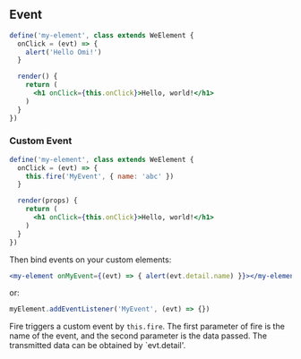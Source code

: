 ## Event

```jsx
define('my-element', class extends WeElement {
  onClick = (evt) => {
    alert('Hello Omi!')
  }

  render() {
    return (
      <h1 onClick={this.onClick}>Hello, world!</h1>
    )
  }
})
```

### Custom Event

```jsx
define('my-element', class extends WeElement {
  onClick = (evt) => {
    this.fire('MyEvent', { name: 'abc' })
  }

  render(props) {
    return (
      <h1 onClick={this.onClick}>Hello, world!</h1>
    )
  }
})
```

Then bind events on your custom elements:

```jsx
<my-element onMyEvent={(evt) => { alert(evt.detail.name) }}></my-element>
```

or:

```js
myElement.addEventListener('MyEvent', (evt) => {})
```

Fire triggers a custom event by `this.fire`. The first parameter of fire is the name of the event, and the second parameter is the data passed. The transmitted data can be obtained by `evt.detail'.
